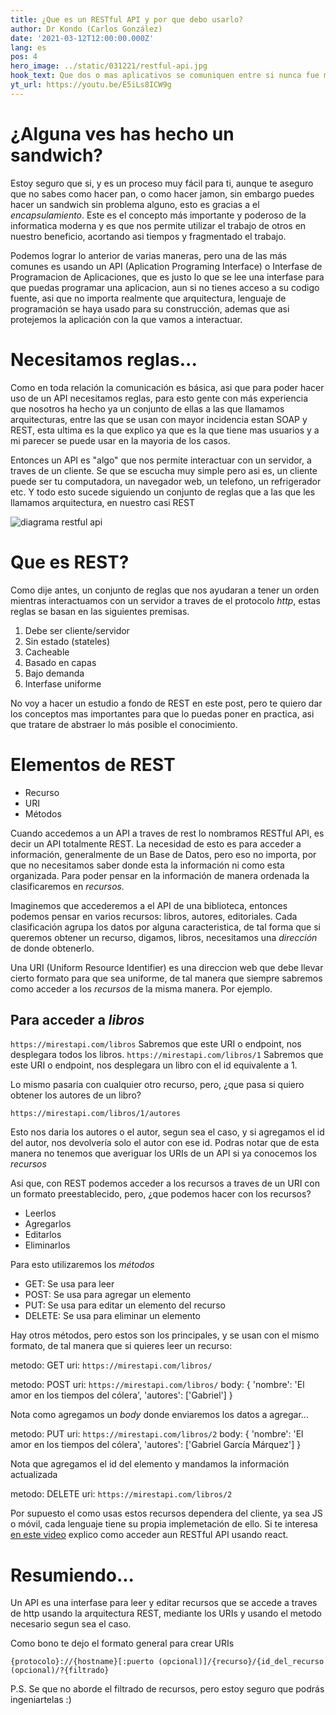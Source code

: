 ```yaml
---
title: ¿Que es un RESTful API y por que debo usarlo?
author: Dr Kondo (Carlos González)
date: '2021-03-12T12:00:00.000Z'
lang: es
pos: 4
hero_image: ../static/031221/restful-api.jpg
hook_text: Que dos o mas aplicativos se comuniquen entre si nunca fue más fácil, pero hay que seguir ciertas reglas para hacernos la vida más amena, aqui, te digo como...
yt_url: https://youtu.be/E5iLs8ICW9g
---
```


# ¿Alguna ves has hecho un sandwich?

Estoy seguro que si, y es un proceso muy fácil para ti, aunque te aseguro que no sabes como hacer pan, o como hacer jamon, sin embargo puedes hacer un sandwich sin problema alguno, esto es gracias a el *encapsulamiento*. Este es el concepto más importante y poderoso de la informatica moderna y es que nos permite utilizar el trabajo de otros en nuestro beneficio, acortando asi tiempos y fragmentado el trabajo.

Podemos lograr lo anterior de varias maneras, pero una de las más comunes es usando un API (Aplication Programing Interface) o Interfase de Programacion de Aplicaciones, que es justo lo que se lee una interfase para que puedas programar una aplicacion, aun si no tienes acceso a su codigo fuente, asi que no importa realmente que arquitectura, lenguaje de programación se haya usado para su construcción, ademas que asi protejemos la aplicación con la que vamos a interactuar.

# Necesitamos reglas...

Como en toda relación la comunicación es básica, asi que para poder hacer uso de un API necesitamos reglas, para esto gente con más experiencia que nosotros ha hecho ya un conjunto de ellas a las que llamamos arquitecturas, entre las que se usan con mayor incidencia estan SOAP y REST, esta ultima es la que explico ya que es la que tiene mas usuarios y a mi parecer se puede usar en la mayoria de los casos.


Entonces un API es "algo" que nos permite interactuar con un servidor, a traves de un cliente. Se que se escucha muy simple pero asi es, un cliente puede ser tu computadora, un navegador web, un telefono, un refrigerador etc. Y todo esto sucede siguiendo un conjunto de reglas que a las que les llamamos arquitectura, en nuestro casi REST

![diagrama restful api](../static/031221/restful-api-diagram.png)

# Que es REST?

Como dije antes, un conjunto de reglas que nos ayudaran a tener un orden mientras interactuamos con un servidor a traves de el protocolo *http*, estas reglas se basan en las siguientes premisas.

1. Debe ser cliente/servidor
2. Sin estado (stateles)
3. Cacheable
4. Basado en capas
5. Bajo demanda
6. Interfase uniforme

No voy a hacer un estudio a fondo de REST en este post, pero te quiero dar los conceptos mas importantes para que lo puedas poner en practica, asi que tratare de abstraer lo más posible el conocimiento.

# Elementos de REST

- Recurso
- URI
- Métodos

Cuando accedemos a un API a traves de rest lo nombramos RESTful API, es decir un API totalmente REST. La necesidad de esto es para acceder a información, generalmente de un Base de Datos, pero eso no importa, por que no necesitamos saber donde esta la información ni como esta organizada. Para poder pensar en la información de manera ordenada la clasificaremos en *recursos.*

Imaginemos que accederemos a el API de una biblioteca, entonces podemos pensar en varios recursos: libros, autores, editoriales. Cada clasificación agrupa los datos por alguna caracteristica, de tal forma que si queremos obtener un recurso, digamos, libros, necesitamos una *dirección* de donde obtenerlo.

Una URI (Uniform Resource Identifier) es una direccion web que debe llevar cierto formato para que sea uniforme, de tal manera que siempre sabremos como acceder a los *recursos* de la misma manera. Por ejemplo.

## Para acceder a *libros*

`https://mirestapi.com/libros` Sabremos que este URI o endpoint, nos desplegara todos los libros.
`https://mirestapi.com/libros/1` Sabremos que este URI o endpoint, nos desplegara un libro con el id equivalente a 1.

Lo mismo pasaria con cualquier otro recurso, pero, ¿que pasa si quiero obtener los autores de un libro?

`https://mirestapi.com/libros/1/autores`

Esto nos daria los autores o el autor, segun sea el caso, y si agregamos el id del autor, nos devolvería solo el autor con ese id. Podras notar que de esta manera no tenemos que averiguar los URIs de un API si ya conocemos los *recursos*

Asi que, con REST podemos acceder a los recursos a traves de un URI con un  formato preestablecido, pero, ¿que podemos hacer con los recursos?

- Leerlos
- Agregarlos
- Editarlos
- Eliminarlos

Para esto utilizaremos los *métodos*

- GET: Se usa para leer
- POST: Se usa para agregar un elemento
- PUT: Se usa para editar un elemento del recurso
- DELETE: Se usa para eliminar un elemento

Hay otros métodos, pero estos son los principales, y se usan con el mismo formato, de tal manera que si quieres leer un recurso:

metodo: GET
uri: `https://mirestapi.com/libros/`

metodo: POST
uri: `https://mirestapi.com/libros/`
body: {
    'nombre': 'El amor en los tiempos del cólera',
    'autores': ['Gabriel']
}

Nota como agregamos un *body* donde enviaremos los datos a agregar...

metodo: PUT
uri: `https://mirestapi.com/libros/2`
body: {
    'nombre': 'El amor en los tiempos del cólera',
    'autores': ['Gabriel García Márquez']
}

Nota que agregamos el id del elemento y mandamos la información actualizada

metodo: DELETE
uri: `https://mirestapi.com/libros/2`


Por supuesto el como usas estos recursos dependera del cliente, ya sea JS o móvil, cada lenguaje tiene su propia implemetación de ello. Si te interesa [en este video](https://www.youtube.com/watch?v=5tCt2I7OX9s) explico como acceder aun RESTful API usando react.

# Resumiendo...

Un API es una interfase para leer y editar recursos que se accede a traves de http usando la arquitectura REST, mediante los URIs y usando el metodo necesario segun sea el caso.

Como bono te dejo el formato general para crear URIs

`{protocolo}://{hostname}[:puerto (opcional)]/{recurso}/{id_del_recurso (opcional)/?{filtrado}`

P.S. Se que no aborde el filtrado de recursos, pero estoy seguro que podrás ingeniartelas :)

